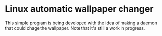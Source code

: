 # Linux automatic wallpaper changer
This simple program is being developed with the idea of making a daemon that could chage the wallpaper.
Note that it's still a work in progress.
